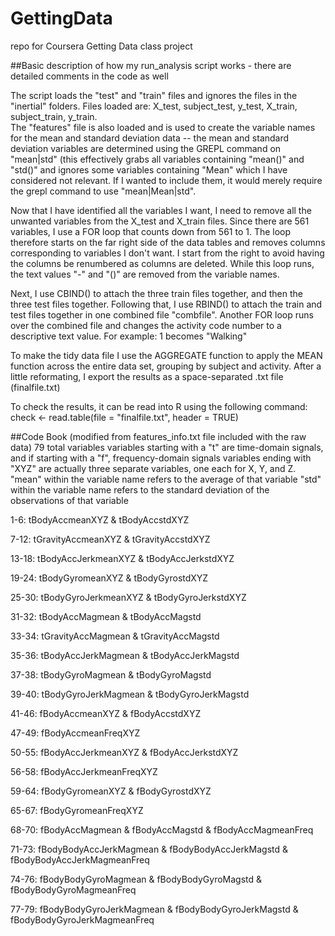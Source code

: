 GettingData
===========

repo for Coursera Getting Data class project

##Basic description of how my run_analysis script works - there are detailed comments in the code as well

The script loads the "test" and "train" files and ignores the files in the "inertial" folders. Files loaded are:
X_test, subject_test, y_test, X_train, subject_train, y_train.  
The "features" file is also loaded and is used to create the variable names for the mean and standard deviation data -- 
the mean and standard deviation variables are determined using the GREPL command on "mean|std" (this effectively grabs all variables containing "mean()" and "std()" and ignores some variables containing "Mean" which I have considered not relevant. If I wanted to include them, it would merely require the grepl command to use "mean|Mean|std".  

Now that I have identified all the variables I want, I need to remove all the unwanted variables from the X_test and X_train files. Since there are 561 variables, I use a FOR loop that counts down from 561 to 1. The loop therefore starts on the far right side of the data tables and removes columns corresponding to variables I don't want. I start from the right to avoid having the columns be renumbered as columns are deleted. While this loop runs, the text values "-" and "()" are removed from the variable names.

Next, I use CBIND() to attach the three train files together, and then the three test files together. Following that, I use RBIND() to attach the train and test files together in one combined file "combfile". Another FOR loop runs over the combined file and changes the activity code number to a descriptive text value. For example: 1 becomes "Walking"

To make the tidy data file I use the AGGREGATE function to apply the MEAN function across the entire data set, grouping by subject and activity. After a little reformating, I export the results as a space-separated .txt file (finalfile.txt)

To check the results, it can be read into R using the following command:
check <- read.table(file = "finalfile.txt", header = TRUE)

##Code Book (modified from features_info.txt file included with the raw data)
79 total variables
variables starting with a "t" are time-domain signals, and if starting with a "f", frequency-domain signals
variables ending with "XYZ" are actually three separate variables, one each for X, Y, and Z.
"mean" within the variable name refers to the average of that variable 
"std" within the variable name refers to the standard deviation of the observations of that variable

1-6: tBodyAccmeanXYZ & tBodyAccstdXYZ

7-12: tGravityAccmeanXYZ & tGravityAccstdXYZ

13-18: tBodyAccJerkmeanXYZ & tBodyAccJerkstdXYZ

19-24: tBodyGyromeanXYZ & tBodyGyrostdXYZ

25-30: tBodyGyroJerkmeanXYZ & tBodyGyroJerkstdXYZ

31-32: tBodyAccMagmean & tBodyAccMagstd 

33-34: tGravityAccMagmean & tGravityAccMagstd

35-36: tBodyAccJerkMagmean & tBodyAccJerkMagstd

37-38: tBodyGyroMagmean & tBodyGyroMagstd

39-40: tBodyGyroJerkMagmean & tBodyGyroJerkMagstd

41-46: fBodyAccmeanXYZ & fBodyAccstdXYZ

47-49: fBodyAccmeanFreqXYZ

50-55: fBodyAccJerkmeanXYZ & fBodyAccJerkstdXYZ

56-58: fBodyAccJerkmeanFreqXYZ

59-64: fBodyGyromeanXYZ & fBodyGyrostdXYZ

65-67: fBodyGyromeanFreqXYZ

68-70: fBodyAccMagmean & fBodyAccMagstd & fBodyAccMagmeanFreq

71-73: fBodyBodyAccJerkMagmean & fBodyBodyAccJerkMagstd & fBodyBodyAccJerkMagmeanFreq

74-76: fBodyBodyGyroMagmean & fBodyBodyGyroMagstd & fBodyBodyGyroMagmeanFreq

77-79: fBodyBodyGyroJerkMagmean & fBodyBodyGyroJerkMagstd & fBodyBodyGyroJerkMagmeanFreq
